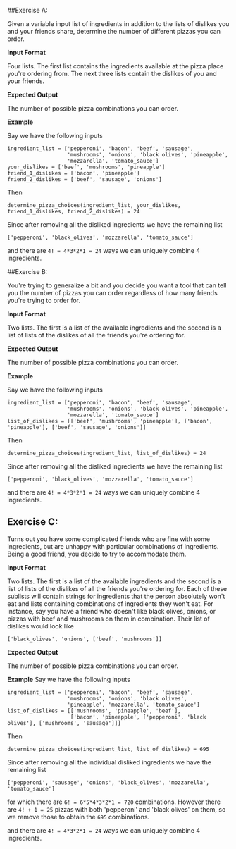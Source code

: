 ##Exercise A:

Given a variable input list of ingredients in addition to the lists of dislikes you
and your friends share, determine the number of different pizzas you can order.

**Input Format**

Four lists.  The first list contains the ingredients available at the pizza place
you're ordering from.  The next three lists contain the dislikes of you and your friends.

**Expected Output**

The number of possible pizza combinations you can order.

**Example**

Say we have the following inputs
```
ingredient_list = ['pepperoni', 'bacon', 'beef', 'sausage',
                   'mushrooms', 'onions', 'black olives', 'pineapple', 
                   'mozzarella', 'tomato_sauce']
your_dislikes = ['beef', 'mushrooms', 'pineapple']
friend_1_dislikes = ['bacon', 'pineapple']
friend_2_dislikes = ['beef', 'sausage', 'onions']
```

Then
 
```
determine_pizza_choices(ingredient_list, your_dislikes, friend_1_dislikes, friend_2_dislikes) = 24  
```
Since after removing all the disliked ingredients we have the remaining list

```['pepperoni', 'black_olives', 'mozzarella', 'tomato_sauce']```

and there are `4! = 4*3*2*1 = 24` ways we can uniquely combine 4 ingredients.


##Exercise B:

You're trying to generalize a bit and you decide you want a tool that can tell you
the number of pizzas you can order regardless of how many friends you're trying to 
order for.


**Input Format**

Two lists.  The first is a list of the available ingredients and the second
is a list of lists of the dislikes of all the friends you're ordering for.

**Expected Output** 

The number of possible pizza combinations you can order.

**Example**

Say we have the following inputs
```
ingredient_list = ['pepperoni', 'bacon', 'beef', 'sausage',
                   'mushrooms', 'onions', 'black olives', 'pineapple', 
                   'mozzarella', 'tomato_sauce']
list_of_dislikes = [['beef', 'mushrooms', 'pineapple'], ['bacon', 'pineapple'], ['beef', 'sausage', 'onions']]
```

Then
 
```
determine_pizza_choices(ingredient_list, list_of_dislikes) = 24  
```
Since after removing all the disliked ingredients we have the remaining list

```['pepperoni', 'black_olives', 'mozzarella', 'tomato_sauce']```

and there are `4! = 4*3*2*1 = 24` ways we can uniquely combine 4 ingredients.

## Exercise C:

Turns out you have some complicated friends who are fine with some ingredients,
but are unhappy with particular combinations of ingredients.  Being a good friend,
you decide to try to accommodate them.  

**Input Format** 

Two lists.  The first is a list of the available ingredients and the second
is a list of lists of the dislikes of all the friends you're ordering for. Each of 
these sublists will contain strings for ingredients that the person absolutely 
won't eat and lists containing combinations of ingredients they won't eat.  For instance, 
say you have a friend who doesn't like black olives, onions, or pizzas with beef and mushrooms
on them in combination.  Their list of dislikes would look like

`['black_olives', 'onions', ['beef', 'mushrooms']]`

**Expected Output**

The number of possible pizza combinations you can order.

**Example**
Say we have the following inputs
```
ingredient_list = ['pepperoni', 'bacon', 'beef', 'sausage',
                   'mushrooms', 'onions', 'black olives', 
                   'pineapple', 'mozzarella', 'tomato_sauce']
list_of_dislikes = [['mushrooms', 'pineapple', 'beef'], 
                    ['bacon', 'pineapple', ['pepperoni', 'black olives'], ['mushrooms', 'sausage']]]
```

Then
 
```
determine_pizza_choices(ingredient_list, list_of_dislikes) = 695  
```
Since after removing all the individual disliked ingredients we have the remaining list

```['pepperoni', 'sausage', 'onions', 'black_olives', 'mozzarella', 'tomato_sauce']```

for which there are `6! = 6*5*4*3*2*1 = 720` combinations.  However there are `4! + 1 = 25`
pizzas with both 'pepperoni' and 'black olives' on them, so we remove those to obtain
the `695` combinations.

and there are `4! = 4*3*2*1 = 24` ways we can uniquely combine 4 ingredients.
